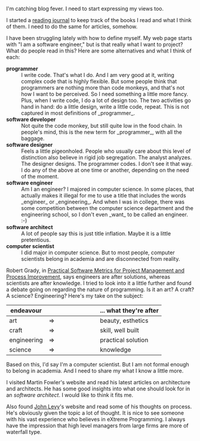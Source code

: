 I'm catching blog fever.  I need to start expressing my views too.

I started a [reading journal](Books.html) to keep track of the books I read
and what I think of them.  I need to do the same for articles, somehow.

I have been struggling lately with how to define myself.  My web page starts
with "I am a software engineer," but is that really what I want to project?
What do people read in this?  Here are some alternatives and what I think of
each:

<dl>
    <dt><b>programmer</b></dt>
    <dd>
        I write code.  That's what I do.  And I am very good at it,
        writing complex code that is highly flexible.  But some people think
        that programmers are nothing more than code monkeys, and that's not
        how I want to be perceived.  So I need something a little more fancy.
        Plus, when I write code, I do a lot of design too.  The two activities
        go hand in hand: do a little design, write a little code, repeat.
        This is not captured in most definitions of _programmer_.
    </dd>
    <dt><b>software developer</b></dt>
    <dd>
        Not quite the code monkey, but still quite low in the food chain.
        In people's mind, this is the new term for _programmer_, with all
        the baggage.
    </dd>
    <dt><b>software designer</b></dt>
    <dd>
        Feels a little pigeonholed.  People who usually care about this
        level of distinction also believe in rigid job segregation.  The
        analyst analyzes.  The designer designs.  The programmer codes.  I
        don't see it that way.  I do any of the above at one time or
        another, depending on the need of the moment.
    </dd>
    <dt><b>software engineer</b></dt>
    <dd>
        Am I an engineer?  I majored in computer science.  In some places,
        that actually makes it illegal for me to use a title that includes the words
        _engineer_ or _engineering_.  And when I was in college,
        there was some competition between the computer science department and
        the engineering school, so I don't even _want_ to be called an
        engineer.  :-)
    </dd>
    <dt><b>software architect</b></dt>
    <dd>
        A lot of people say this is just title inflation.  Maybe it is a
        little pretentious.
    </dd>
    <dt><b>computer scientist</b></dt>
    <dd>
        I did major in computer science.  But to most people, computer
        scientists belong in academia and are disconnected from reality.
    </dd>
</dl>

Robert Grady, in
[Practical Software Metrics for Project Management and Process Improvement](http://amzn.com/0137203845),
says engineers are after solutions, whereas scientists are after knowledge.  I
tried to look into it a little further and found a debate going on regarding the
nature of programming.  Is it an art?  A craft?  A science? Engineering?  Here's
my take on the subject:

<div class="table-wrapper">
<table class="centered-triplet">
    <thead>
        <tr><th>endeavour</th><th width="33%"></th><th>... what they're after</th></tr>
    </thead>
    <tbody>
        <tr><td>art</td><td>&DoubleRightArrow;</td><td>beauty, esthetics</td></tr>
        <tr><td>craft</td><td>&DoubleRightArrow;</td><td>skill, well built</td></tr>
        <tr><td>engineering</td><td>&DoubleRightArrow;</td><td>practical solution</td></tr>
        <tr><td>science</td><td>&DoubleRightArrow;</td><td>knowledge</td></tr>
    </tbody>
</table>
</div>

Based on this, I'd say I'm a computer scientist.  But I am not formal enough to
belong in academia.  And I need to share my what I know a little more.

I visited Martin Fowler's website and read his latest articles on architecture
and architects.  He has some good insights into what one should look for in an
_software architect_.  I would like to think it fits me.

Also found [John Levy](http://www.johnlevyconsulting.com/)'s website and read
some of his thoughts on process.  He's obviously given the topic a lot of
thought.  It is nice to see someone with his vast experience who believes in
eXtreme Programming.  I always have the impression that high level managers from
large firms are more of waterfall type.
